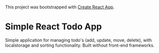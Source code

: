 This project was bootstrapped with [Create React App](https://github.com/facebook/create-react-app).

# Simple React Todo App
Simple application for managing todo's (add, update, move, delete), with localstorage and sorting functionality. Built without front-end frameworks.
